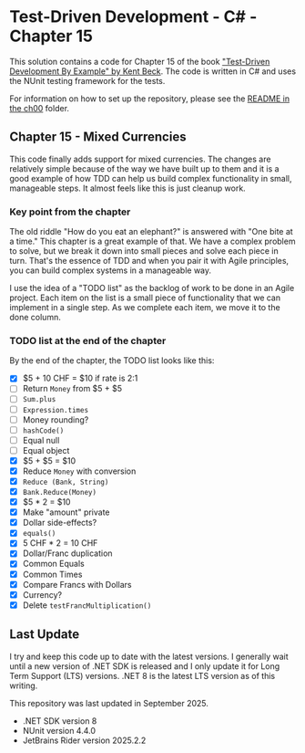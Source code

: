 # Test-Driven Development - C# - Chapter 15

This solution contains a code for Chapter 15 of the book ["Test-Driven Development By Example" by 
Kent Beck](https://a.co/d/1sr05eT). The code is written in C# and uses the NUnit testing framework for the tests. 

For information on how to set up the repository, please see the [README in the ch00](../ch00/README.md) folder.

## Chapter 15 - Mixed Currencies
This code finally adds support for mixed currencies. The changes are relatively simple because of the way we have built
up to them and it is a good example of how TDD can help us build complex functionality in small, manageable steps. It 
almost feels like this is just cleanup work. 

### Key point from the chapter
The old riddle "How do you eat an elephant?" is answered with "One bite at a time." This chapter is a great example of 
that. We have a complex problem to solve, but we break it down into small pieces and solve each piece in turn. That's the 
essence of TDD and when you pair it with Agile principles, you can build complex systems in a manageable way.

I use the idea of a "TODO list" as the backlog of work to be done in an Agile project. Each item on the list is a small 
piece of functionality that we can implement in a single step. As we complete each item, we move it to the done column.

### TODO list at the end of the chapter
By the end of the chapter, the TODO list looks like this:
- [x] \$5 + 10 CHF = $10 if rate is 2:1
- [ ] Return `Money` from \$5 + \$5
- [ ] `Sum.plus`
- [ ] `Expression.times`
- [ ] Money rounding?
- [ ] `hashCode()`
- [ ] Equal null
- [ ] Equal object
- [x] \$5 + \$5 = $10
- [x] Reduce `Money` with conversion
- [x] `Reduce (Bank, String)`
- [x] `Bank.Reduce(Money)`
- [x] \$5 * 2 = $10
- [x] Make "amount" private
- [x] Dollar side-effects?
- [x] `equals()`
- [x] 5 CHF * 2 = 10 CHF
- [x] Dollar/Franc duplication
- [x] Common Equals
- [x] Common Times
- [x] Compare Francs with Dollars
- [X] Currency?
- [x] Delete `testFrancMultiplication()`

## Last Update
I try and keep this code up to date with the latest versions. I generally wait until a new version of .NET SDK is 
released and I only update it for Long Term Support (LTS) versions. .NET 8 is the latest LTS version as of this writing.

This repository was last updated in September 2025.
- .NET SDK version 8
- NUnit version 4.4.0
- JetBrains Rider version 2025.2.2